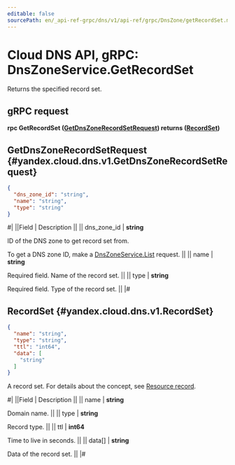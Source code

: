 ```yaml
---
editable: false
sourcePath: en/_api-ref-grpc/dns/v1/api-ref/grpc/DnsZone/getRecordSet.md
---
```


# Cloud DNS API, gRPC: DnsZoneService.GetRecordSet

Returns the specified record set.

## gRPC request

**rpc GetRecordSet ([GetDnsZoneRecordSetRequest](#yandex.cloud.dns.v1.GetDnsZoneRecordSetRequest)) returns ([RecordSet](#yandex.cloud.dns.v1.RecordSet))**

## GetDnsZoneRecordSetRequest {#yandex.cloud.dns.v1.GetDnsZoneRecordSetRequest}

```json
{
  "dns_zone_id": "string",
  "name": "string",
  "type": "string"
}
```

#|
||Field | Description ||
|| dns_zone_id | **string**

ID of the DNS zone to get record set from.

To get a DNS zone ID, make a [DnsZoneService.List](/docs/dns/api-ref/grpc/DnsZone/list#List) request. ||
|| name | **string**

Required field. Name of the record set. ||
|| type | **string**

Required field. Type of the record set. ||
|#

## RecordSet {#yandex.cloud.dns.v1.RecordSet}

```json
{
  "name": "string",
  "type": "string",
  "ttl": "int64",
  "data": [
    "string"
  ]
}
```

A record set. For details about the concept, see [Resource record](/docs/dns/concepts/resource-record).

#|
||Field | Description ||
|| name | **string**

Domain name. ||
|| type | **string**

Record type. ||
|| ttl | **int64**

Time to live in seconds. ||
|| data[] | **string**

Data of the record set. ||
|#